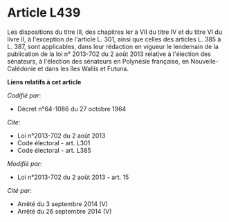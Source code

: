# Article L439

Les dispositions du titre III, des chapitres Ier à VII du titre IV et du titre VI du livre II, à l'exception de l'article L.
301, ainsi que celles des articles L. 385 à L. 387, sont applicables, dans leur rédaction en vigueur le lendemain de la
publication de la loi n° 2013-702 du 2 août 2013 relative à l'élection des sénateurs, à l'élection des sénateurs en Polynésie
française, en Nouvelle-Calédonie et dans les îles Wallis et Futuna.

**Liens relatifs à cet article**

_Codifié par_:

  - Décret n°64-1086 du 27 octobre 1964

_Cite_:

  - Loi n°2013-702 du 2 août 2013
  - Code électoral - art. L301
  - Code électoral - art. L385

_Modifié par_:

  - Loi n°2013-702 du 2 août 2013 - art. 15

_Cité par_:

  - Arrêté du 3 septembre 2014 (V)
  - Arrêté du 26 septembre 2014 (V)

